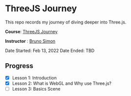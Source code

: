 # ThreeJS Journey

This repo records my journey of diving deeper into Three.js.

**Course**: [ThreeJS Journey](https://threejs-journey.com/)

**Instructor** : [Bruno Simon](https://bruno-simon.com/)

Date Started: Feb 13, 2022
Date Ended: TBD

## Progress

- [x] Lesson 1: Introduction
- [x] Lesson 2: What is WebGL and Why use Three.js?
- [ ] Lesson 3: Basics Scene
